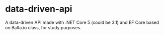 # data-driven-api

A data-driven API made with .NET Core 5 (could be 3.1) and EF Core based on Balta.io class, for study purposes.
